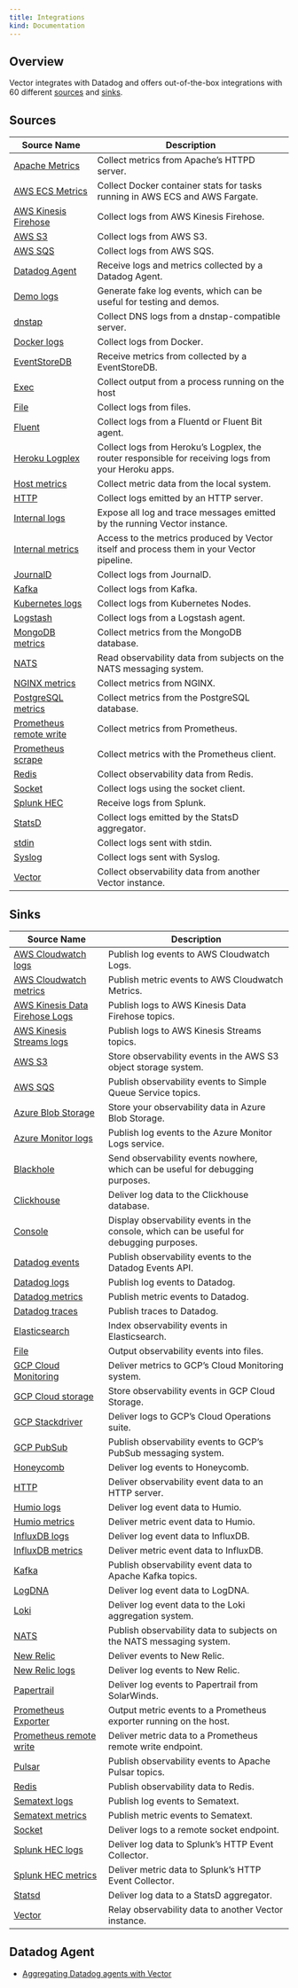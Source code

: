 ```yaml
---
title: Integrations
kind: Documentation
---
```

## Overview

Vector integrates with Datadog and offers out-of-the-box integrations with 60 different [sources](#sources) and [sinks](#sinks). 

## Sources

| Source Name                   | Description                                                                                           |
| ----------------------------- | ----------------------------------------------------------------------------------------------------- |
| [Apache Metrics][1]           | Collect metrics from Apache’s HTTPD server.                                                           |
| [AWS ECS Metrics][2]          | Collect Docker container stats for tasks running in AWS ECS and AWS Fargate.                          |
| [AWS Kinesis Firehose][3]     | Collect logs from AWS Kinesis Firehose.                                                               |
| [AWS S3][4]                   | Collect logs from AWS S3.                                                                             |
| [AWS SQS][5]                  | Collect logs from AWS SQS.                                                                            |
| [Datadog Agent][6]            | Receive logs and metrics collected by a Datadog Agent.                                                |
| [Demo logs][7]                | Generate fake log events, which can be useful for testing and demos.                                  |
| [dnstap][8]                   | Collect DNS logs from a dnstap-compatible server.                                                     |
| [Docker logs][9]              | Collect logs from Docker.                                                                             |
| [EventStoreDB][10]            | Receive metrics from collected by a EventStoreDB.                                                     |
| [Exec][11]                    | Collect output from a process running on the host                                                     |
| [File][12]                    | Collect logs from files.                                                                              |
| [Fluent][13]                  | Collect logs from a Fluentd or Fluent Bit agent.                                                      |
| [Heroku Logplex][14]          | Collect logs from Heroku’s Logplex, the router responsible for receiving logs from your Heroku apps.  |
| [Host metrics][15]            | Collect metric data from the local system.                                                            |
| [HTTP][16]                    | Collect logs emitted by an HTTP server.                                                               |
| [Internal logs][17]           | Expose all log and trace messages emitted by the running Vector instance.                             |
| [Internal metrics][18]        | Access to the metrics produced by Vector itself and process them in your Vector pipeline.             |
| [JournalD][19]                | Collect logs from JournalD.                                                                           |
| [Kafka][20]                   | Collect logs from Kafka.                                                                              |
| [Kubernetes logs][21]         | Collect logs from Kubernetes Nodes.                                                                   |
| [Logstash][22]                | Collect logs from a Logstash agent.                                                                   |
| [MongoDB metrics][23]         | Collect metrics from the MongoDB database.                                                            |
| [NATS][24]                    | Read observability data from subjects on the NATS messaging system.                                   |
| [NGINX metrics][25]           | Collect metrics from NGINX.                                                                           |
| [PostgreSQL metrics][26]      | Collect metrics from the PostgreSQL database.                                                         |
| [Prometheus remote write][27] | Collect metrics from Prometheus.                                                                      |
| [Prometheus scrape][28]       | Collect metrics with the Prometheus client.                                                            |
| [Redis][29]                   | Collect observability data from Redis.                                                                |
| [Socket][30]                  | Collect logs using the socket client.                                                                 |
| [Splunk HEC][31]              | Receive logs from Splunk.                                                                             |
| [StatsD][32]                  | Collect logs emitted by the StatsD aggregator.                                                        |
| [stdin][33]                   | Collect logs sent with stdin.                                                                          |
| [Syslog][34]                  | Collect logs sent with Syslog.                                                                         |
| [Vector][35]                  | Collect observability data from another Vector instance.                                              |

## Sinks 

| Source Name                           | Description                                                                               |
| ------------------------------------- | ----------------------------------------------------------------------------------------- |
| [AWS Cloudwatch logs][36]             | Publish log events to AWS Cloudwatch Logs.                                                |
| [AWS Cloudwatch metrics][37]          | Publish metric events to AWS Cloudwatch Metrics.                                          |
| [AWS Kinesis Data Firehose Logs][38]  | Publish logs to AWS Kinesis Data Firehose topics.                                         |
| [AWS Kinesis Streams logs][39]        | Publish logs to AWS Kinesis Streams topics.                                               |
| [AWS S3][40]                          | Store observability events in the AWS S3 object storage system.                           |
| [AWS SQS][41]                         | Publish observability events to Simple Queue Service topics.                              |
| [Azure Blob Storage][42]              | Store your observability data in Azure Blob Storage.                                      |
| [Azure Monitor logs][43]              | Publish log events to the Azure Monitor Logs service.                                     |
| [Blackhole][44]                       | Send observability events nowhere, which can be useful for debugging purposes.            |
| [Clickhouse][45]                      | Deliver log data to the Clickhouse database.                                              |
| [Console][46]                         | Display observability events in the console, which can be useful for debugging purposes.  |
| [Datadog events][47]                  | Publish observability events to the Datadog Events API.                                   |
| [Datadog logs][48]                    | Publish log events to Datadog.                                                            |
| [Datadog metrics][49]                 | Publish metric events to Datadog.                                                         |
| [Datadog traces][50]                  | Publish traces to Datadog.                                                                |
| [Elasticsearch][51]                   | Index observability events in Elasticsearch.                                              |
| [File][52]                            | Output observability events into files.                                                   |
| [GCP Cloud Monitoring][53]            | Deliver metrics to GCP’s Cloud Monitoring system.                                         |
| [GCP Cloud storage][54]               | Store observability events in GCP Cloud Storage.                                          |
| [GCP Stackdriver][55]                 | Deliver logs to GCP’s Cloud Operations suite.                                             |
| [GCP PubSub][56]                      | Publish observability events to GCP’s PubSub messaging system.                            |
| [Honeycomb][57]                       | Deliver log events to Honeycomb.                                                          |
| [HTTP][58]                            | Deliver observability event data to an HTTP server.                                       |
| [Humio logs][59]                      | Deliver log event data to Humio.                                                          |
| [Humio metrics][60]                   | Deliver metric event data to Humio.                                                       |
| [InfluxDB logs][61]                   | Deliver log event data to InfluxDB.                                                       |
| [InfluxDB metrics][62]                | Deliver metric event data to InfluxDB.                                                    |
| [Kafka][63]                           | Publish observability event data to Apache Kafka topics.                                  |
| [LogDNA][64]                          | Deliver log event data to LogDNA.                                                         |
| [Loki][65]                            | Deliver log event data to the Loki aggregation system.                                    |
| [NATS][66]                            | Publish observability data to subjects on the NATS messaging system.                      |
| [New Relic][67]                       | Deliver events to New Relic.                                                              |
| [New Relic logs][68]                  | Deliver log events to New Relic.                                                          |
| [Papertrail][69]                      | Deliver log events to Papertrail from SolarWinds.                                         |
| [Prometheus Exporter][70]             | Output metric events to a Prometheus exporter running on the host.                        |
| [Prometheus remote write][71]         | Deliver metric data to a Prometheus remote write endpoint.                                |
| [Pulsar][72]                          | Publish observability events to Apache Pulsar topics.                                     |
| [Redis][73]                           | Publish observability data to Redis.                                                      |
| [Sematext logs][74]                   | Publish log events to Sematext.                                                           |
| [Sematext metrics][75]                | Publish metric events to Sematext.                                                        |
| [Socket][76]                          | Deliver logs to a remote socket endpoint.                                                 |
| [Splunk HEC logs][77]                 | Deliver log data to Splunk’s HTTP Event Collector.                                        |
| [Splunk HEC metrics][78]              | Deliver metric data to Splunk’s HTTP Event Collector.                                     |
| [Statsd][79]                          | Deliver log data to a StatsD aggregator.                                                  |
| [Vector][80]                          | Relay observability data to another Vector instance.                                      |

## Datadog Agent
- [Aggregating Datadog agents with Vector](https://docs.datadoghq.com/agent/vector_aggregation/ )

[1]: https://vector.dev/docs/reference/configuration/sources/apache_metrics/
[2]: https://vector.dev/docs/reference/configuration/sources/aws_ecs_metrics/
[3]: https://vector.dev/docs/reference/configuration/sources/aws_kinesis_firehose/
[4]: https://vector.dev/docs/reference/configuration/sources/aws_s3/
[5]: https://vector.dev/docs/reference/configuration/sources/aws_sqs/
[6]: https://vector.dev/docs/reference/configuration/sources/datadog_agent/
[7]: https://vector.dev/docs/reference/configuration/sources/demo_logs/
[8]: https://vector.dev/docs/reference/configuration/sources/dnstap/
[9]: https://vector.dev/docs/reference/configuration/sources/docker_logs/
[10]: https://vector.dev/docs/reference/configuration/sources/eventstoredb_metrics/
[11]: https://vector.dev/docs/reference/configuration/sources/exec/
[12]: https://vector.dev/docs/reference/configuration/sources/file/
[13]: https://vector.dev/docs/reference/configuration/sources/fluent/
[14]: https://vector.dev/docs/reference/configuration/sources/heroku_logs/
[15]: https://vector.dev/docs/reference/configuration/sources/host_metrics/
[16]: https://vector.dev/docs/reference/configuration/sources/http/
[17]: https://vector.dev/docs/reference/configuration/sources/internal_logs/
[18]: https://vector.dev/docs/reference/configuration/sources/internal_metrics/
[19]: https://vector.dev/docs/reference/configuration/sources/journald/
[20]: https://vector.dev/docs/reference/configuration/sources/kafka/
[21]: https://vector.dev/docs/reference/configuration/sources/kubernetes_logs/
[22]: https://vector.dev/docs/reference/configuration/sources/logstash/
[23]: https://vector.dev/docs/reference/configuration/sources/mongodb_metrics/
[24]: https://vector.dev/docs/reference/configuration/sources/nats/
[25]: https://vector.dev/docs/reference/configuration/sources/nginx_metrics/
[26]: https://vector.dev/docs/reference/configuration/sources/postgresql_metrics/
[27]: https://vector.dev/docs/reference/configuration/sources/prometheus_remote_write/
[28]: https://vector.dev/docs/reference/configuration/sources/prometheus_scrape/
[29]: https://vector.dev/docs/reference/configuration/sources/redis/
[30]: https://vector.dev/docs/reference/configuration/sources/socket/
[31]: https://vector.dev/docs/reference/configuration/sources/splunk_hec/
[32]: https://vector.dev/docs/reference/configuration/sources/statsd/
[33]: https://vector.dev/docs/reference/configuration/sources/stdin/
[34]: https://vector.dev/docs/reference/configuration/sources/syslog/
[35]: https://vector.dev/docs/reference/configuration/sources/vector/
[36]: https://vector.dev/docs/reference/configuration/sinks/aws_cloudwatch_logs/
[37]: https://vector.dev/docs/reference/configuration/sinks/aws_cloudwatch_metrics/
[38]: https://vector.dev/docs/reference/configuration/sinks/aws_kinesis_firehose/
[39]: https://vector.dev/docs/reference/configuration/sinks/aws_kinesis_streams/
[40]: https://vector.dev/docs/reference/configuration/sinks/aws_s3/
[41]: https://vector.dev/docs/reference/configuration/sinks/aws_sqs/
[42]: https://vector.dev/docs/reference/configuration/sinks/azure_blob/
[43]: https://vector.dev/docs/reference/configuration/sinks/azure_monitor_logs/
[44]: https://vector.dev/docs/reference/configuration/sinks/blackhole/
[45]: https://vector.dev/docs/reference/configuration/sinks/clickhouse/
[46]: https://vector.dev/docs/reference/configuration/sinks/console/
[47]: https://vector.dev/docs/reference/configuration/sinks/datadog_events/
[48]: https://vector.dev/docs/reference/configuration/sinks/datadog_logs/
[49]: https://vector.dev/docs/reference/configuration/sinks/datadog_metrics/
[50]: https://vector.dev/docs/reference/configuration/sinks/datadog_traces/
[51]: https://vector.dev/docs/reference/configuration/sinks/elasticsearch/
[52]: https://vector.dev/docs/reference/configuration/sinks/file/
[53]: https://vector.dev/docs/reference/configuration/sinks/gcp_stackdriver_metrics/
[54]: https://vector.dev/docs/reference/configuration/sinks/gcp_cloud_storage/
[55]: https://vector.dev/docs/reference/configuration/sinks/gcp_stackdriver_logs/
[56]: https://vector.dev/docs/reference/configuration/sinks/gcp_pubsub/
[57]: https://vector.dev/docs/reference/configuration/sinks/honeycomb/
[58]: https://vector.dev/docs/reference/configuration/sinks/http/
[59]: https://vector.dev/docs/reference/configuration/sinks/humio_logs/
[60]: https://vector.dev/docs/reference/configuration/sinks/humio_metrics/
[61]: https://vector.dev/docs/reference/configuration/sinks/influxdb_logs/
[62]: https://vector.dev/docs/reference/configuration/sinks/influxdb_metrics/
[63]: https://vector.dev/docs/reference/configuration/sinks/kafka/
[64]: https://vector.dev/docs/reference/configuration/sinks/logdna/
[65]: https://vector.dev/docs/reference/configuration/sinks/loki/
[66]: https://vector.dev/docs/reference/configuration/sinks/nats/
[67]: https://vector.dev/docs/reference/configuration/sinks/new_relic/
[68]: https://vector.dev/docs/reference/configuration/sinks/new_relic_logs/
[69]: https://vector.dev/docs/reference/configuration/sinks/papertrail/
[70]: https://vector.dev/docs/reference/configuration/sinks/prometheus_exporter/
[71]: https://vector.dev/docs/reference/configuration/sinks/prometheus_remote_write/
[72]: https://vector.dev/docs/reference/configuration/sinks/pulsar/
[73]: https://vector.dev/docs/reference/configuration/sinks/redis/
[74]: https://vector.dev/docs/reference/configuration/sinks/sematext_logs/
[75]: https://vector.dev/docs/reference/configuration/sinks/sematext_metrics/
[76]: https://vector.dev/docs/reference/configuration/sinks/socket/
[77]: https://vector.dev/docs/reference/configuration/sinks/splunk_hec_logs/
[78]: https://vector.dev/docs/reference/configuration/sinks/splunk_hec_metrics/
[79]: https://vector.dev/docs/reference/configuration/sinks/statsd/
[80]: https://vector.dev/docs/reference/configuration/sinks/vector/
